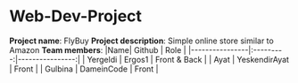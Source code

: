 # Web-Dev-Project
**Project name**: FlyBuy
**Project description**: Simple online store similar to Amazon
**Team members**:
|Name| Github | Role |
|----------------|:---------:|----------------:|
| Yergeldi | Ergos1 | Front & Back |
| Ayat | YeskendirAyat | Front |
| Gulbina | DameinCode | Front |
